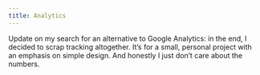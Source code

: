 ```yaml
---
title: Analytics
---
```


Update on my search for an alternative to Google Analytics: in the end, I decided to scrap tracking altogether. It&#x2019;s for a small, personal project with an emphasis on simple design. And honestly I just don&#x2019;t care about the numbers.
